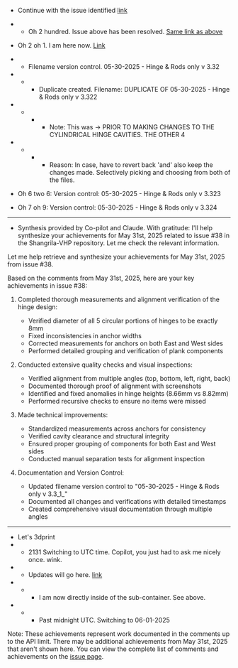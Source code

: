 - Continue with the issue identified [link](https://github.com/Shangrila-VHP/shangrila-vhp/issues/38#issuecomment-2924062663)
- - Oh 2 hundred. Issue above has been resolved. [Same link as above](https://github.com/Shangrila-VHP/shangrila-vhp/issues/38#issuecomment-2924062663)

- Oh 2 oh 1. I am here now. [Link](https://github.com/Shangrila-VHP/shangrila-vhp/issues/38#issuecomment-2924411556)
- - Filename version control. 05-30-2025 - Hinge & Rods only v 3.32
- - - Duplicate created. Filename: DUPLICATE OF 05-30-2025 - Hinge & Rods only v 3.322
- - - - Note: This was -> PRIOR TO MAKING CHANGES TO THE CYLINDRICAL HINGE CAVITIES. THE OTHER 4
- - - - Reason: In case, have to revert back 'and' also keep the changes made. Selectively picking and choosing from both of the files.
- Oh 6 two 6: Version control: 05-30-2025 - Hinge & Rods only v 3.323
- Oh 7 oh 9: Version control: 05-30-2025 - Hinge & Rods only v 3.324

- - - 
- Synthesis provided by Co-pilot and Claude. With gratitude:
I'll help synthesize your achievements for May 31st, 2025 related to issue #38 in the Shangrila-VHP repository. Let me check the relevant information.

Let me help retrieve and synthesize your achievements for May 31st, 2025 from issue #38.

Based on the comments from May 31st, 2025, here are your key achievements in issue #38:

1. Completed thorough measurements and alignment verification of the hinge design:
   - Verified diameter of all 5 circular portions of hinges to be exactly 8mm
   - Fixed inconsistencies in anchor widths
   - Corrected measurements for anchors on both East and West sides
   - Performed detailed grouping and verification of plank components

2. Conducted extensive quality checks and visual inspections:
   - Verified alignment from multiple angles (top, bottom, left, right, back)
   - Documented thorough proof of alignment with screenshots
   - Identified and fixed anomalies in hinge heights (8.66mm vs 8.82mm)
   - Performed recursive checks to ensure no items were missed

3. Made technical improvements:
   - Standardized measurements across anchors for consistency
   - Verified cavity clearance and structural integrity
   - Ensured proper grouping of components for both East and West sides
   - Conducted manual separation tests for alignment inspection

4. Documentation and Version Control:
   - Updated filename version control to "05-30-2025 - Hinge & Rods only v 3.3_1_"
   - Documented all changes and verifications with detailed timestamps
   - Created comprehensive visual documentation through multiple angles

- - - 
- Let's 3dprint
- - 2131 Switching to UTC time. Copilot, you just had to ask me nicely once. wink. 
- - Updates will go here. [link](https://github.com/Shangrila-VHP/shangrila-vhp/issues/38#issuecomment-2925761499)
- - - I am now directly inside of the sub-container. See above.
- - - Past midnight UTC. Switching to 06-01-2025 



Note: These achievements represent work documented in the comments up to the API limit. There may be additional achievements from May 31st, 2025 that aren't shown here. You can view the complete list of comments and achievements on the [issue page](https://github.com/Shangrila-VHP/shangrila-vhp/issues/38).